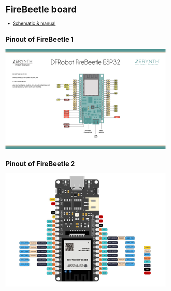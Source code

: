 # FireBeetle board

* [Schematic & manual](firebeetle_esp32_board_user_manual.pdf)

## Pinout of FireBeetle 1

   ![firebeetle-pinout](../images/firebeetle-pinout.jpg)

## Pinout of FireBeetle 2

   ![firebeetle2-pinout](../images/firebeetle2-pinout.jpg)
